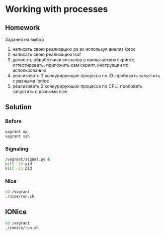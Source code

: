 # Working with processes

## Homework
Задания на выбор
1) написать свою реализацию ps ax используя анализ /proc
2) написать свою реализацию lsof
3) дописать обработчики сигналов в прилагаемом скрипте, оттестировать, приложить сам скрипт, инструкции по использованию
4) реализовать 2 конкурирующих процесса по IO. пробовать запустить с разными ionice
5) реализовать 2 конкурирующих процесса по CPU. пробовать запустить с разными nice

## Solution
### Before
```bash
vagrant up
vagrant ssh
```

### Signaling
```bash
/vagrant/signal.py &
kill -10 pid
kill -15 pid
```

### Nice
```bash
cd /vagrant
./nice/run.sh
```

## IONice
```bash
cd /vagrant
./ionice/run.sh
```
